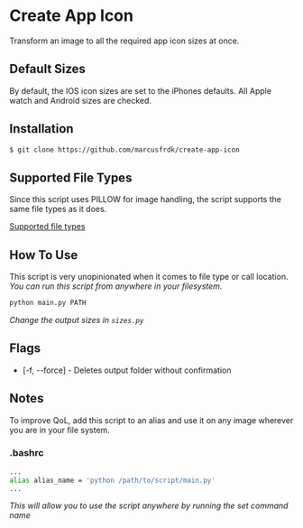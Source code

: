 # Create App Icon

Transform an image to all the required app icon sizes at once.

## Default Sizes

By default, the IOS icon sizes are set to the iPhones defaults. All Apple watch and Android sizes are checked.

## Installation

```bash
$ git clone https://github.com/marcusfrdk/create-app-icon
```

## Supported File Types

Since this script uses PILLOW for image handling, the script supports the same file types as it does.

[Supported file types](https://pillow.readthedocs.io/en/stable/handbook/image-file-formats.html)

## How To Use

This script is very unopinionated when it comes to file type or call location. _You can run this script from anywhere in your filesystem._

```bash
python main.py PATH
```

_Change the output sizes in `sizes.py`_

## Flags

- [-f, --force] - Deletes output folder without confirmation

## Notes

To improve QoL, add this script to an alias and use it on any image wherever you are in your file system.

### .bashrc

```bash
...
alias alias_name = 'python /path/to/script/main.py'
...
```

_This will allow you to use the script anywhere by running the set command name_
